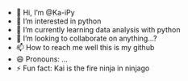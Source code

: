 - 👋 Hi, I’m @Ka-iPy
- 👀 I’m interested in python
- 🌱 I’m currently learning data analysis with python
- 💞️ I’m looking to collaborate on anything...?
- 📫 How to reach me well this is my github
- 😄 Pronouns: ...
- ⚡ Fun fact: Kai is the fire ninja in ninjago

<!---
Ka-iPy/Ka-iPy is a ✨ special ✨ repository because its `README.md` (this file) appears on your GitHub profile.
You can click the Preview link to take a look at your changes.
--->
